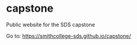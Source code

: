# capstone

Public website for the SDS capstone

Go to: https://smithcollege-sds.github.io/capstone/